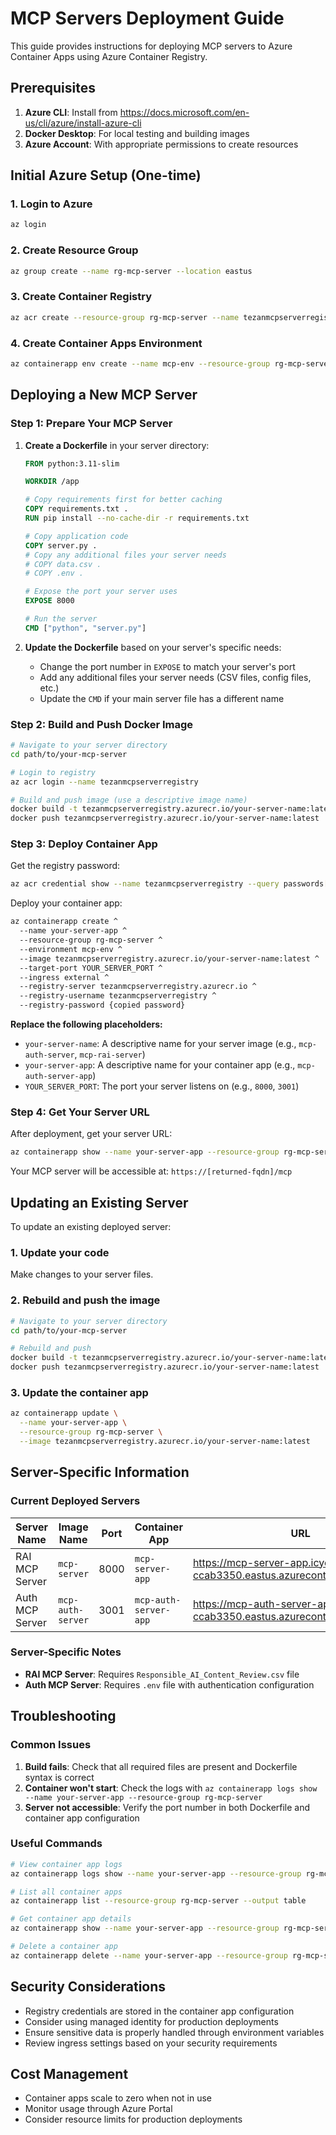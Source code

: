 # MCP Servers Deployment Guide

This guide provides instructions for deploying MCP servers to Azure Container Apps using Azure Container Registry.

## Prerequisites

1. **Azure CLI**: Install from https://docs.microsoft.com/en-us/cli/azure/install-azure-cli
2. **Docker Desktop**: For local testing and building images
3. **Azure Account**: With appropriate permissions to create resources

## Initial Azure Setup (One-time)

### 1. Login to Azure
```bash
az login
```

### 2. Create Resource Group
```bash
az group create --name rg-mcp-server --location eastus
```

### 3. Create Container Registry
```bash
az acr create --resource-group rg-mcp-server --name tezanmcpserverregistry --sku Basic --admin-enabled true
```

### 4. Create Container Apps Environment
```bash
az containerapp env create --name mcp-env --resource-group rg-mcp-server --location eastus
```

## Deploying a New MCP Server

### Step 1: Prepare Your MCP Server

1. **Create a Dockerfile** in your server directory:
   ```dockerfile
   FROM python:3.11-slim
   
   WORKDIR /app
   
   # Copy requirements first for better caching
   COPY requirements.txt .
   RUN pip install --no-cache-dir -r requirements.txt
   
   # Copy application code
   COPY server.py .
   # Copy any additional files your server needs
   # COPY data.csv .
   # COPY .env .
   
   # Expose the port your server uses
   EXPOSE 8000
   
   # Run the server
   CMD ["python", "server.py"]
   ```

2. **Update the Dockerfile** based on your server's specific needs:
   - Change the port number in `EXPOSE` to match your server's port
   - Add any additional files your server needs (CSV files, config files, etc.)
   - Update the `CMD` if your main server file has a different name

### Step 2: Build and Push Docker Image

```bash
# Navigate to your server directory
cd path/to/your-mcp-server

# Login to registry
az acr login --name tezanmcpserverregistry

# Build and push image (use a descriptive image name)
docker build -t tezanmcpserverregistry.azurecr.io/your-server-name:latest .
docker push tezanmcpserverregistry.azurecr.io/your-server-name:latest
```

### Step 3: Deploy Container App

Get the registry password:
```bash
az acr credential show --name tezanmcpserverregistry --query passwords[0].value -o tsv
```

Deploy your container app:
```bash
az containerapp create ^
  --name your-server-app ^
  --resource-group rg-mcp-server ^
  --environment mcp-env ^
  --image tezanmcpserverregistry.azurecr.io/your-server-name:latest ^
  --target-port YOUR_SERVER_PORT ^
  --ingress external ^
  --registry-server tezanmcpserverregistry.azurecr.io ^
  --registry-username tezanmcpserverregistry ^
  --registry-password {copied password}
```

**Replace the following placeholders:**
- `your-server-name`: A descriptive name for your server image (e.g., `mcp-auth-server`, `mcp-rai-server`)
- `your-server-app`: A descriptive name for your container app (e.g., `mcp-auth-server-app`)
- `YOUR_SERVER_PORT`: The port your server listens on (e.g., `8000`, `3001`)

### Step 4: Get Your Server URL

After deployment, get your server URL:
```bash
az containerapp show --name your-server-app --resource-group rg-mcp-server --query properties.configuration.ingress.fqdn -o tsv
```

Your MCP server will be accessible at: `https://[returned-fqdn]/mcp`

## Updating an Existing Server

To update an existing deployed server:

### 1. Update your code
Make changes to your server files.

### 2. Rebuild and push the image
```bash
# Navigate to your server directory
cd path/to/your-mcp-server

# Rebuild and push
docker build -t tezanmcpserverregistry.azurecr.io/your-server-name:latest .
docker push tezanmcpserverregistry.azurecr.io/your-server-name:latest
```

### 3. Update the container app
```bash
az containerapp update \
  --name your-server-app \
  --resource-group rg-mcp-server \
  --image tezanmcpserverregistry.azurecr.io/your-server-name:latest
```

## Server-Specific Information

### Current Deployed Servers

| Server Name | Image Name | Port | Container App | URL |
|-------------|------------|------|---------------|-----|
| RAI MCP Server | `mcp-server` | 8000 | `mcp-server-app` | https://mcp-server-app.icycliff-ccab3350.eastus.azurecontainerapps.io/mcp |
| Auth MCP Server | `mcp-auth-server` | 3001 | `mcp-auth-server-app` | https://mcp-auth-server-app.icycliff-ccab3350.eastus.azurecontainerapps.io/mcp |

### Server-Specific Notes

- **RAI MCP Server**: Requires `Responsible_AI_Content_Review.csv` file
- **Auth MCP Server**: Requires `.env` file with authentication configuration

## Troubleshooting

### Common Issues

1. **Build fails**: Check that all required files are present and Dockerfile syntax is correct
2. **Container won't start**: Check the logs with `az containerapp logs show --name your-server-app --resource-group rg-mcp-server`
3. **Server not accessible**: Verify the port number in both Dockerfile and container app configuration

### Useful Commands

```bash
# View container app logs
az containerapp logs show --name your-server-app --resource-group rg-mcp-server --follow

# List all container apps
az containerapp list --resource-group rg-mcp-server --output table

# Get container app details
az containerapp show --name your-server-app --resource-group rg-mcp-server

# Delete a container app
az containerapp delete --name your-server-app --resource-group rg-mcp-server
```

## Security Considerations

- Registry credentials are stored in the container app configuration
- Consider using managed identity for production deployments
- Ensure sensitive data is properly handled through environment variables
- Review ingress settings based on your security requirements

## Cost Management

- Container apps scale to zero when not in use
- Monitor usage through Azure Portal
- Consider resource limits for production deployments